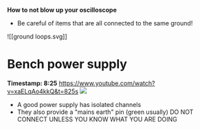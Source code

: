 **How to not blow up your oscilloscope**
- Be careful of items that are all connected to the same ground!

![[ground loops.svg]]
# Bench power supply
**Timestamp: 8:25**
https://www.youtube.com/watch?v=xaELqAo4kkQ&t=825s
![](https://youtu.be/xaELqAo4kkQ?si=ZZuo1lTjvsWmCOM0&t=825)
- A good power supply has isolated channels
- They also provide a "mains earth" pin (green usually) DO NOT CONNECT UNLESS YOU KNOW WHAT YOU ARE DOING